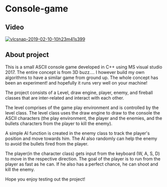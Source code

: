 # Console-game

## Video

[![vlcsnap-2019-02-10-10h23m41s399](https://user-images.githubusercontent.com/8284699/52531979-094fbc00-2d1e-11e9-9444-84bef0a8df6b.png)](https://drive.google.com/open?id=1yP540PzOtkcgXA2jWglmGom61g3GFsaf)

## About project
This is a small ASCII console game developed in C++ using MS visual studio 2017. The entire concept is from 3D buzz.... I however build my own algorithms to have a similar game from ground up. The whole concept has been an experiment! and hopefully it runs very well on your machine!

The project consists of a Level, draw engine, player, enemy, and fireball classes that are inter-related and interact with each other.

The level comprises of the game play environment and is controlled by the level class. The level class uses the draw engine to draw to the console the ASCII characters (the play environment, the player and the enemies, and the bullets characters from the player to kill the enemy).

A simple AI function is created in the enemy class to track the player's position and move towards him. The AI also randomly can help the enemy to avoid the bullets fired from the player.

The player(in the character class) gets input from the keyboard (W, A, S, D) to move in the respective direction. The goal of the player is to run from the player as fast as he can. If he also has a perfect chance, he can shoot and kill the enemy.

Hope you enjoy testing out the project!
